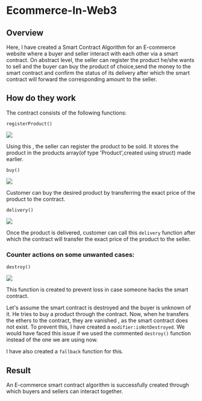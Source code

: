 # Ecommerce-In-Web3

## Overview
Here, I have created a Smart Contract Algorithm for an E-commerce website where a buyer and seller interact with each other via a smart contract.
On abstract level, the seller can register the product he/she wants to sell and the buyer can buy the product of choice,send the money to the smart contract and confirm the status of its delivery after which the smart contract will forward the corresponding amount to the seller.

## How do they work

The contract consists of the following functions:

```registerProduct()```

<p float="left">
  <img src="https://github.com/ary2708/Ecommerce-In-Web3/blob/main/Images/registerProduct.png" />
</p>

Using this , the seller can register the product to be sold. It stores the product in the products array(of type 'Product',created using struct) made earlier.


```buy()```

<p float="left">
  <img src="https://github.com/ary2708/Ecommerce-In-Web3/blob/main/Images/buy.png"  />
</p>

Customer can buy the desired product by transferring the exact price of the product to the contract.

```delivery()```
<p float="left">
  <img src="https://github.com/ary2708/Ecommerce-In-Web3/blob/main/Images/delivery.png"  />
</p>

Once the product is delivered, customer can call this ```delivery``` function after which the contract will transfer the exact price of the product to the seller.

### Counter actions on some unwanted cases:

```destroy()```
<p float="left">
  <img src="https://github.com/ary2708/Ecommerce-In-Web3/blob/main/Images/destroy.png"  />
</p>

This function is created to prevent loss in case someone hacks the smart contract.

Let's assume the smart contract is destroyed and the buyer is unknown of it. He tries to buy a product through the contract. Now, when he transfers the ethers to the contract, they are vanished , as the smart contract does not exist.
To prevent this, I have created a ``modifier:isNotDestroyed``.
We would have faced this issue if we used the commented ```destroy()``` function instead of the one we are using now.

I have also created a ```fallback``` function for this.

## Result ##
An E-commerce smart contract algorithm is successfully created through which buyers and sellers can interact together.
